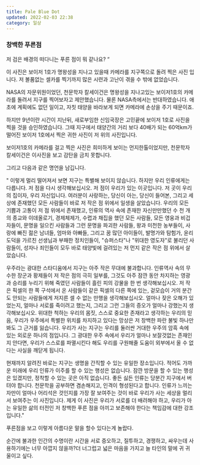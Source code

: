 ```yaml
---
title: Pale Blue Dot
updated: 2022-02-03 22:38
category: 일상
---
```


### 창백한 푸른점

 저 검은 배경의 떠다니는 푸른 점이 뭐 같나요? “

 이 사진은 보이저 1호가 명왕성을 지나고 있을때 카메라를 지구쪽으로 돌려 찍은 사진 입니다.
 저 볼품없는 셀카를 찍기까지 많은 시련과 고난이 겪을 수 밖에 없었습니다.

NASA의 자문위원이었던, 천문학자 칼세이건은 명왕성을 지나고있는 보이저1호의 카메라를 돌려서 지구를 찍어보자고 제안했습니다.
물론 NASA측에서는 반대하였습니다. 애초에 계획에도 없던 일이고, 자칫 태양을 바라보게 되면 카메라에 손상을 주기 때문이죠.

하지만 9년이란 시간이 지난뒤, 새로부임한 신임국장은 고민끝에 보이저 1호로 사진을 찍을 것을 승인하였습니다.
그때 지구에서 태양간의 거리 보다 40배가 되는 60억km가 떨어진 보이저 1호에서 찍은 귀한 사진이 저 위의 사진입니다.

보이저1호의 카메라를 걸고 찍은 사진은 희미하게 보이는 먼지한톨이었지만, 천문학자 칼세이건은 이사진을 보고 감탄을 금치 못합니다.

그리고 다음과 같은 명언을 남깁니다.

" 이렇게 멀리 떨어져서 보면 지구는 특별해 보이지 않습니다. 하지만 우리 인류에게는 다릅니다. 저 점을 다시 생각해보십시오. 저 점이 우리가 있는 이곳입니다. 
저 곳이 우리의 집이자, 우리 자신입니다. 여러분이 사랑하는, 당신이 아는, 당신이 들어본, 그리고 세상에 존재했던 모든 사람들이 바로 저 작은 점 위에서 일생을 살았습니다. 
우리의 모든 기쁨과 고통이 저 점 위에서 존재했고, 인류의 역사 속에 존재한 자신만만했던 수 천 개의 종교와 이데올로기, 경제체제가, 수렵과 채집을 했던 모든 사람들, 모든 영웅과 비겁자들이, 
문명을 일으킨 사람들과 그런 문명을 파괴한 사람들, 왕과 미천한 농부들이, 사랑에 빠진 젊은 남녀들, 엄마와 아빠들, 그리고 꿈 많던 아이들이, 발명가와 탐험가, 
윤리도덕을 가르친 선생님과 부패한 정치인들이, "슈퍼스타"나 "위대한 영도자"로 불리던 사람들이, 성자나 죄인들이 모두 바로 태양빛에 걸려있는 저 먼지 같은 작은 점 위에서 살았습니다.

우주라는 광대한 스타디움에서 지구는 아주 작은 무대에 불과합니다. 인류역사 속의 무수한 장군과 황제들이 저 작은 점의 극히 일부를, 그것도 아주 잠깐 동안 차지하는 영광과 승리를 누리기 위해 죽였던 사람들이 흘린 피의 강물을 한 번 생각해보십시오. 
저 작은 픽셀의 한 쪽 구석에서 온 사람들이 같은 픽셀의 다른 쪽에 있는, 겉모습이 거의 분간도 안되는 사람들에게 저지른 셀 수 없는 만행을 생각해보십시오. 얼마나 잦은 오해가 있었는지, 얼마나 서로를 죽이려고 했는지, 그리고 그런 그들의 증오가 얼마나 강했는지 생각해보십시오. 
위대한 척하는 우리의 몸짓, 스스로 중요한 존재라고 생각하는 우리의 믿음, 우리가 우주에서 특별한 위치를 차지하고 있다는 망상은 저 창백한 파란 불빛 하나만 봐도 그 근거를 잃습니다. 우리가 사는 지구는 우리를 둘러싼 거대한 우주의 암흑 속에 있는 외로운 하나의 점입니다. 
그 광대한 우주 속에서 우리가 얼마나 보잘것없는 존재인지 안다면, 우리가 스스로를 파멸시킨다 해도 우리를 구원해줄 도움이 외부에서 올 수 없다는 사실을 깨닫게 됩니다.

현재까지 알려진 바로는 지구는 생명을 간직할 수 있는 유일한 장소입니다. 
적어도 가까운 미래에 우리 인류가 이주를 할 수 있는 행성은 없습니다. 잠깐 방문을 할 수 있는 행성은 있겠지만, 정착할 수 있는 곳은 아직 없습니다. 
좋든 싫든 인류는 당분간 지구에서 버텨야 합니다. 천문학을 공부하면 겸손해지고, 인격이 형성된다고 합니다. 
인류가 느끼는 자만이 얼마나 어리석은 것인지를 가장 잘 보여주는 것이 바로 우리가 사는 세상을 멀리서 보여주는 이 사진입니다. 
제게 이 사진은 우리가 서로를 더 배려해야 하고, 우리가 아는 유일한 삶의 터전인 저 창백한 푸른 점을 아끼고 보존해야 한다는 책임감에 대한 강조입니다."

푸른점을 보고 이렇게 아름다운 말을 할수 있다는게 놀랍다.

순간에 불과한 인간의 수명이란 시간을 서로 증오하고, 질투하고, 경쟁하고, 싸우는데 사용하기에는 너무 아깝지 않을까?더 너그럽고 넓은 마음을 가지고 늘 타인의 말에 귀 귀울이고 싶다.
